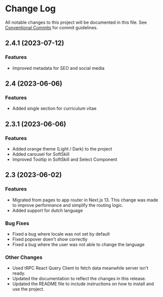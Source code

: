 # Change Log

All notable changes to this project will be documented in this file.
See [Conventional Commits](https://conventionalcommits.org) for commit guidelines.

## 2.4.1 (2023-07-12)

### Features

- Improved metadata for SEO and social media

## 2.4 (2023-06-06)

### Features

- Added single section for curriculum vitae

## 2.3.1 (2023-06-06)

### Features

- Added orange theme (Light / Dark) to the project
- Added carousel for SoftSkill
- Improved Tooltip in SoftSkill and Select Component

## 2.3 (2023-06-02)

### Features

- Migrated from pages to app router in Next.js 13. This change was made to improve performance and simplify the routing logic.
- Added support for dutch language

### Bug Fixes

- Fixed a bug where locale was not set by default
- Fixed popover doen't show correctly
- Fixed a bug where the user was not able to change the language

### Other Changes

- Used tRPC React Query Client to fetch data meanwhile server isn't ready.
- Updated the documentation to reflect the changes in this release.
- Updated the README file to include instructions on how to install and use the project.
